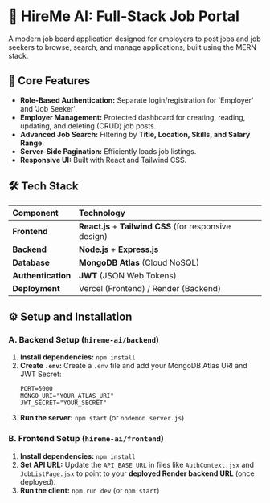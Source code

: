 # 🚀 HireMe AI: Full-Stack Job Portal

A modern job board application designed for employers to post jobs and job seekers to browse, search, and manage applications, built using the MERN stack.

## 🌟 Core Features

* **Role-Based Authentication:** Separate login/registration for 'Employer' and 'Job Seeker'.
* **Employer Management:** Protected dashboard for creating, reading, updating, and deleting (CRUD) job posts.
* **Advanced Job Search:** Filtering by **Title, Location, Skills, and Salary Range**.
* **Server-Side Pagination:** Efficiently loads job listings.
* **Responsive UI:** Built with React and Tailwind CSS.

## 🛠️ Tech Stack

| Component | Technology |
| :--- | :--- |
| **Frontend** | **React.js** + **Tailwind CSS** (for responsive design) |
| **Backend** | **Node.js** + **Express.js** |
| **Database** | **MongoDB Atlas** (Cloud NoSQL) |
| **Authentication** | **JWT** (JSON Web Tokens) |
| **Deployment** | Vercel (Frontend) / Render (Backend) |

## ⚙️ Setup and Installation

### A. Backend Setup (`hireme-ai/backend`)

1.  **Install dependencies:** `npm install`
2.  **Create `.env`:** Create a `.env` file and add your MongoDB Atlas URI and JWT Secret:
    ```
    PORT=5000
    MONGO_URI="YOUR_ATLAS_URI"
    JWT_SECRET="YOUR_SECRET"
    ```
3.  **Run the server:** `npm start` (or `nodemon server.js`)

### B. Frontend Setup (`hireme-ai/frontend`)

1.  **Install dependencies:** `npm install`
2.  **Set API URL:** Update the `API_BASE_URL` in files like `AuthContext.jsx` and `JobListPage.jsx` to point to your **deployed Render backend URL** (once deployed).
3.  **Run the client:** `npm run dev` (or `npm start`)
